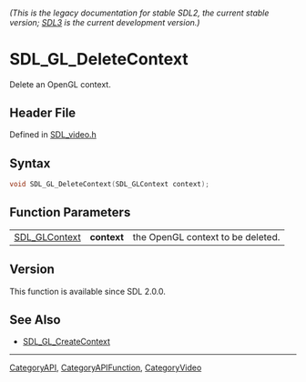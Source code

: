 ###### (This is the legacy documentation for stable SDL2, the current stable version; [SDL3](https://wiki.libsdl.org/SDL3/) is the current development version.)
# SDL_GL_DeleteContext

Delete an OpenGL context.

## Header File

Defined in [SDL_video.h](https://github.com/libsdl-org/SDL/blob/SDL2/include/SDL_video.h)

## Syntax

```c
void SDL_GL_DeleteContext(SDL_GLContext context);
```

## Function Parameters

|                                |             |                                   |
| ------------------------------ | ----------- | --------------------------------- |
| [SDL_GLContext](SDL_GLContext) | **context** | the OpenGL context to be deleted. |

## Version

This function is available since SDL 2.0.0.

## See Also

- [SDL_GL_CreateContext](SDL_GL_CreateContext)

----
[CategoryAPI](CategoryAPI), [CategoryAPIFunction](CategoryAPIFunction), [CategoryVideo](CategoryVideo)

